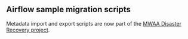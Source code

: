 ## Airflow sample migration scripts

Metadata import and export scripts are now part of the [MWAA Disaster Recovery project](https://pypi.org/project/mwaa-dr/). 